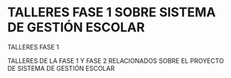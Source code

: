 # TALLERES FASE 1 SOBRE SISTEMA DE GESTIÓN ESCOLAR
TALLERES FASE 1

TALLERES DE LA FASE 1 Y FASE 2  RELACIONADOS SOBRE EL PROYECTO DE SISTEMA DE GESTIÓN ESCOLAR 

